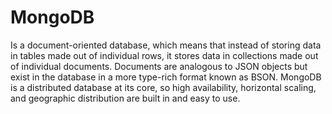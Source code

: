 # MongoDB

Is a document-oriented database, which means that instead of storing data in tables made out of individual rows, it stores data in collections made out of individual documents. Documents are analogous to JSON objects but exist in the database in a more type-rich format known as BSON. MongoDB is a distributed database at its core, so high availability, horizontal scaling, and geographic distribution are built in and easy to use.

